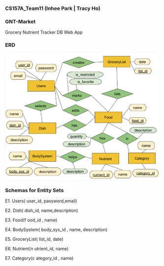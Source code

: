 ### CS157A_Team11 (Inhee Park | Tracy Ho)

### GNT-Market
Grocery Nutrient Tracker DB Web App

### ERD
![GNT-market-ERD](https://github.com/ipark-CS/CS157A_Team11/blob/master/DBmodel_ERD/ERD.png)

### Schemas for Entity Sets
E1. Users( user_id, password,email)

E2. Dish( dish_id, name,description)

E3. Food(f  ood_id , name)

E4. BodySystem( body_sys_id , name, description)

E5. GroceryList( list_id,  date)

E6. Nutrient(n  utrient_id,  name)

E7. Category(c  ategory_id , name)
